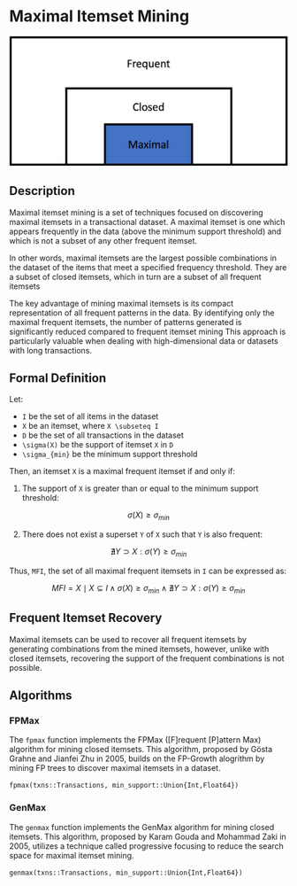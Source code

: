 # Maximal Itemset Mining

![image](./images/Maximal.png)
## Description

Maximal itemset mining is a set of techniques focused on discovering maximal itemsets in a transactional dataset. A maximal itemset is one which appears frequently in the data (above the minimum support threshold) and which is not a subset of any other frequent itemset. 

In other words, maximal itemsets are the largest possible combinations in the dataset of the items that meet a specified frequency threshold. They are a subset of closed itemsets, which in turn are a subset of all frequent itemsets

The key advantage of mining maximal itemsets is its compact representation of all frequent patterns in the data. By identifying only the maximal frequent itemsets, the number of patterns generated is significantly reduced compared to frequent itemset mining This approach is particularly valuable when dealing with high-dimensional data or datasets with long transactions.

## Formal Definition
Let:
- ``I`` be the set of all items in the dataset
- ``X`` be an itemset, where ``X \subseteq I``
- ``D`` be the set of all transactions in the dataset
- ``\sigma(X)`` be the support of itemset ``X`` in ``D``
- ``\sigma_{min}`` be the minimum support threshold

Then, an itemset ``X`` is a maximal frequent itemset if and only if:
1.	The support of ``X`` is greater than or equal to the minimum support threshold: 
```math
\sigma(X) \geq \sigma_{min}
```
2.	There does not exist a superset ``Y`` of ``X`` such that ``Y`` is also frequent: 
```math
\nexists Y \supset X : \sigma(Y) \geq \sigma_{min}
```

Thus, ``MFI``, the set of all maximal frequent itemsets in ``I`` can be expressed as:

```math
MFI = {X \mid X \subseteq I \wedge \sigma(X) \geq \sigma_{min} \wedge \nexists Y \supset X : \sigma(Y) \geq \sigma_{min}}
```
## Frequent Itemset Recovery

Maximal itemsets can be used to recover all frequent itemsets by generating combinations from the mined itemsets, however, unlike with closed itemsets, recovering the support of the frequent combinations is not possible.

## Algorithms
### FPMax

The `fpmax` function implements the FPMax ([F]requent [P]attern Max) algorithm for mining closed itemsets. This algorithm, proposed by Gösta Grahne and Jianfei Zhu in 2005, builds on the FP-Growth alogrithm by mining FP trees to discover maximal itemsets in a dataset.

```@docs
fpmax(txns::Transactions, min_support::Union{Int,Float64})
```

### GenMax

The `genmax` function implements the GenMax algorithm for mining closed itemsets. This algorithm, proposed by Karam Gouda and Mohammad Zaki in 2005, utilizes a technique called progressive focusing to reduce the search space for maximal itemset mining.

```@docs
genmax(txns::Transactions, min_support::Union{Int,Float64})
```
